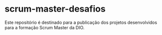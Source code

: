 # scrum-master-desafios
Este repositório é destinado para a publicação dos projetos desenvolvidos para a formação Scrum Master da DIO. 
